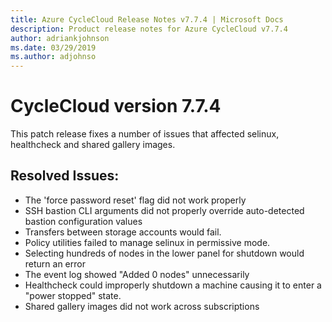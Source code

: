 ```yaml
---
title: Azure CycleCloud Release Notes v7.7.4 | Microsoft Docs
description: Product release notes for Azure CycleCloud v7.7.4
author: adriankjohnson
ms.date: 03/29/2019
ms.author: adjohnso
---
```


# CycleCloud version 7.7.4

This patch release fixes a number of issues that affected selinux, healthcheck and shared gallery images.

## Resolved Issues:
 * The 'force password reset' flag did not work properly
 * SSH bastion CLI arguments did not properly override auto-detected bastion configuration values
 * Transfers between storage accounts would fail.
 * Policy utilities failed to manage selinux in permissive mode.
 * Selecting hundreds of nodes in the lower panel for shutdown would return an error
 * The event log showed "Added 0 nodes" unnecessarily
 * Healthcheck could improperly shutdown a machine causing it to enter a "power stopped" state.
 * Shared gallery images did not work across subscriptions
